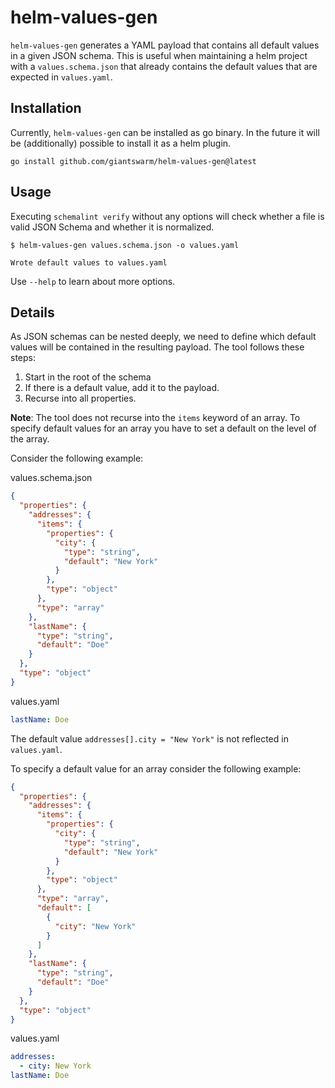 # helm-values-gen

`helm-values-gen` generates a YAML payload that contains all default values in
a given JSON schema. This is useful when maintaining a helm project with a
`values.schema.json` that already contains the default values that are
expected in `values.yaml`.

## Installation

Currently, `helm-values-gen` can be installed as go binary.
In the future it will be (additionally) possible to install it as a helm plugin.

```nohighlight
go install github.com/giantswarm/helm-values-gen@latest
```

## Usage

Executing `schemalint verify` without any options will check whether a file is
valid JSON Schema and whether it is normalized.

```nohighlight
$ helm-values-gen values.schema.json -o values.yaml

Wrote default values to values.yaml
```

Use `--help` to learn about more options.

## Details

As JSON schemas can be nested deeply, we need to define which default values
will be contained in the resulting payload.
The tool follows these steps:

1. Start in the root of the schema
2. If there is a default value, add it to the payload.
3. Recurse into all properties.

**Note**:
The tool does not recurse into the `items` keyword of an array.
To specify default values for an array you have to set a default on the level
of the array.

Consider the following example:

values.schema.json

```json
{
  "properties": {
    "addresses": {
      "items": {
        "properties": {
          "city": {
            "type": "string",
            "default": "New York"
          }
        },
        "type": "object"
      },
      "type": "array"
    },
    "lastName": {
      "type": "string",
      "default": "Doe"
    }
  },
  "type": "object"
}
```

values.yaml

```yaml
lastName: Doe
```

The default value `addresses[].city = "New York"` is not reflected in
`values.yaml`.

To specify a default value for an array consider the following example:

```json
{
  "properties": {
    "addresses": {
      "items": {
        "properties": {
          "city": {
            "type": "string",
            "default": "New York"
          }
        },
        "type": "object"
      },
      "type": "array",
      "default": [
        {
          "city": "New York"
        }
      ]
    },
    "lastName": {
      "type": "string",
      "default": "Doe"
    }
  },
  "type": "object"
}
```

values.yaml

```yaml
addresses:
  - city: New York
lastName: Doe
```
